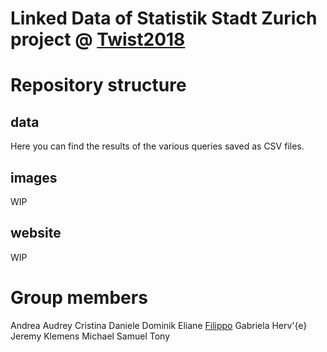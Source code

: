 Linked Data of Statistik Stadt Zurich project @ [Twist2018](https://hack.twist2018.ch/project/1)
================================================================================================

Repository structure
====================

data
----
Here you can find the results of the various queries saved as CSV files.

images
------
WIP

website
-------
WIP

Group members
========
Andrea
Audrey
Cristina
Daniele
Dominik
Eliane
[Filippo](https://github.com/filippo82)
Gabriela
Herv'\{e\}
Jeremy
Klemens
Michael
Samuel
Tony
